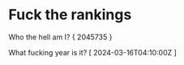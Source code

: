 # Fuck the rankings

Who the hell am I?
{ 2045735 }

What fucking year is it?
[ 2024-03-16T04:10:00Z ]
